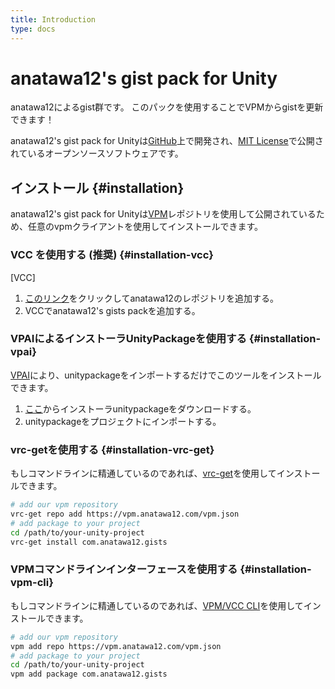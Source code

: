 ```yaml
---
title: Introduction
type: docs
---
```


# anatawa12's gist pack for Unity

anatawa12によるgist群です。
このパックを使用することでVPMからgistを更新できます！

anatawa12's gist pack for Unityは[GitHub]上で開発され、[MIT License]で公開されているオープンソースソフトウェアです。

[GitHub]: https://github.com/anatawa12/unity-gist-pack
[MIT License]: https://github.com/anatawa12/unity-gist-pack/blob/HEAD/LICENSE

## インストール {#installation}

anatawa12's gist pack for Unityは[VPM][vpm]レポジトリを使用して公開されているため、任意のvpmクライアントを使用してインストールできます。

### VCC を使用する (推奨) {#installation-vcc}

[VCC]

1. [このリンク][VCC-add-repo-link]をクリックしてanatawa12のレポジトリを追加する。
2. VCCでanatawa12's gists packを追加する。

### VPAIによるインストーラUnityPackageを使用する {#installation-vpai}

[VPAI]により、unitypackageをインポートするだけでこのツールをインストールできます。

1. [ここ][installer unitypackage]からインストーラunitypackageをダウンロードする。
2. unitypackageをプロジェクトにインポートする。

### vrc-getを使用する {#installation-vrc-get}

もしコマンドラインに精通しているのであれば、[vrc-get][vrc-get]を使用してインストールできます。

```bash
# add our vpm repository
vrc-get repo add https://vpm.anatawa12.com/vpm.json
# add package to your project
cd /path/to/your-unity-project
vrc-get install com.anatawa12.gists
```

### VPMコマンドラインインターフェースを使用する {#installation-vpm-cli}

もしコマンドラインに精通しているのであれば、[VPM/VCC CLI][vcc-cli]を使用してインストールできます。

```bash
# add our vpm repository
vpm add repo https://vpm.anatawa12.com/vpm.json
# add package to your project
cd /path/to/your-unity-project
vpm add package com.anatawa12.gists
```

[VPAI]: https://github.com/anatawa12/VPMPackageAutoInstaller
[vpm]: https://vcc.docs.vrchat.com/vpm/
[vcc-cli]: https://vcc.docs.vrchat.com/vpm/cli
[vrc-get]: https://github.com/anatawa12/vrc-get
[VCC-add-repo-link]: https://vpm.anatawa12.com/add-repo

[installer unitypackage]: https://api.anatawa12.com/create-vpai/?name=unity-gist-pack-{}-installer.unitypackage&repo=https://vpm.anatawa12.com/vpm.json&package=com.anatawa12.gists&version=x.x.x
